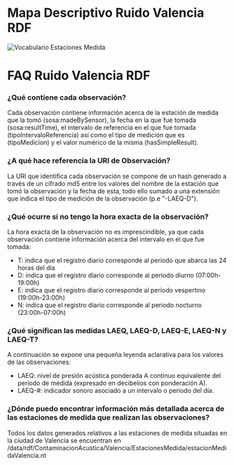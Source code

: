 # Mapa Descriptivo Ruido Valencia RDF
![Vocabulario Estaciones Medida](https://user-images.githubusercontent.com/43373725/113989153-73a60d80-9850-11eb-899d-afb1d4541bca.png)


# FAQ Ruido Valencia RDF

### ¿Qué contiene cada observación?
Cada observación contiene información acerca de la estación de medida que la tomó (sosa:madeBySensor), la fecha en la que fue tomada (sosa:resultTime), el intervalo de referencia en el que fue tomada (tipoIntervaloReferencia) así como el tipo de medición que es (tipoMedicion) y el valor numérico de la misma (hasSimpleResult).

### ¿A qué hace referencia la URI de Observación?
La URI que identifica cada observación se compone de un hash generado a través de un cifrado md5 entre los valores del nombre de la estación que tomó la observación y la fecha de esta, todo ello sumado a una extensión que indica el tipo de medición de la observación (p.e "-LAEQ-D").

### ¿Qué ocurre si no tengo la hora exacta de la observación?
La hora exacta de la observación no es imprescindible, ya que cada observación contiene información acerca del intervalo en el que fue tomada:
- T: indica que el registro diario corresponde al periodo que abarca las 24 horas del día
- D: indica que el registro diario corresponde al periodo diurno (07:00h-19:00h)
- E: indica que el registro diario corresponde al periodo vespertino (19:00h-23:00h)
- N: indica que el registro diario corresponde al periodo nocturno (23:00h-07:00h)

### ¿Qué significan las medidas LAEQ, LAEQ-D, LAEQ-E, LAEQ-N y LAEQ-T?
A continuación se expone una pequeña leyenda aclarativa para los valores de las observaciones:
- LAEQ: nivel de presión acústica ponderada A continuo equivalente del periodo de medida (expresado en decibelios con ponderación A).
- LAEQ-#: indicador sonoro asociado a un intervalo o periodo del día.

### ¿Dónde puedo encontrar información más detallada acerca de las estaciones de medida que realizan las observaciones?
Todos los datos generados relativos a las estaciones de medida situadas en la ciudad de Valencia se encuentran en /data/rdf/ContaminacionAcustica/Valencia/EstacionesMedida/estacionMedidaValencia.nt
